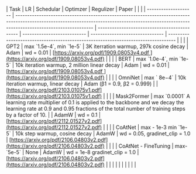 | Task                 | LR                                                                                                                                                                                            | Schedular                                    | Optimzer                    | Regulizer                       | Paper                                                                             |  |  |
| -------------------- | --------------------------------------------------------------------------------------------------------------------------------------------------------------------------------------------- | -------------------------------------------- | --------------------------- | ------------------------------- | --------------------------------------------------------------------------------- |  |  |
| GPT2                 | max \`1.5e-4\`, min \`1e-5\`                                                                                                                                                                  | 3K iterration warmup, 297k cosine decay      | Adam                        | wd = 0.01                       | [https://arxiv.org/pdf/1909.08053v4.pdf ](https://arxiv.org/pdf/1909.08053v4.pdf) |  |  |
| BERT                 | max \`1.0e-4\`, min \`1e-5\`                                                                                                                                                                  | 10k iteration warmup, 2 million linear decay | Adam                        | wd = 0.01                       | [https://arxiv.org/pdf/1909.08053v4.pdf ](https://arxiv.org/pdf/1909.08053v4.pdf) |  |  |
| OmniNet              | max \` 8e−4\`                                                                                                                                                                                 | 10k iteration warmup, linear decay           | Adam (β1 = 0.9, β2 = 0.999) |                                 | [https://arxiv.org/pdf/2103.01075v1.pdf](https://arxiv.org/pdf/2103.01075v1.pdf)  |  |  |
| Mask2Former          | max \`0.0001\` A learning rate multiplier of 0.1 is applied to the backbone and we decay the learning rate at 0.9 and 0.95 fractions of the total number of training steps by a factor of 10. |                                              | AdamW                       | wd = 0.1                        | [https://arxiv.org/pdf/2112.01527v2.pdf](https://arxiv.org/pdf/2112.01527v2.pdf)  |  |  |
| CoAtNet              | max - 1e-3 min \`1e-5\`                                                                                                                                                                       | 10k step warmup, cosine decay                | AdamW                       | wd = 0.05, gradinet\_clip = 1.0 | [https://arxiv.org/pdf/2106.04803v2.pdf](https://arxiv.org/pdf/2106.04803v2.pdf)  |  |  |
| CoAtNet - FineTuning | max-\`5e-5\`                                                                                                                                                                                  | None                                         | AdamW                       | wd = 1e-8 gradinet\_clip = 1.0  | [https://arxiv.org/pdf/2106.04803v2.pdf](https://arxiv.org/pdf/2106.04803v2.pdf)  |  |  |
|                      |                                                                                                                                                                                               |                                              |                             |                                 |                                                                                   |

